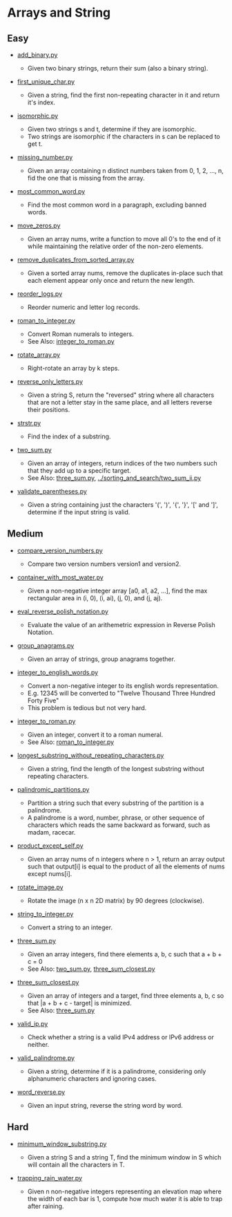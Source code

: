 Arrays and String
=================

## Easy

+ [add_binary.py](add_binary.py)
  - Given two binary strings, return their sum (also a binary string).

+ [first_unique_char.py](first_unique_char.py)
  - Given a string, find the first non-repeating character in it and return it's index.

+ [isomorphic.py](isomorphic.py)
  - Given two strings s and t, determine if they are isomorphic.
  - Two strings are isomorphic if the characters in s can be replaced to get t.

+ [missing_number.py](missing_number.py)
  - Given an array containing n distinct numbers taken from 0, 1, 2, ..., n,
    fid the one that is missing from the array.

+ [most_common_word.py](most_common_word.py)
  - Find the most common word in a paragraph, excluding banned words.

+ [move_zeros.py](move_zeros.py)
  - Given an array nums, write a function to move all 0's to the end of it 
    while maintaining the relative order of the non-zero elements.

+ [remove_duplicates_from_sorted_array.py](remove_duplicates_from_sorted_array.py)
  - Given a sorted array nums, remove the duplicates in-place such that
    each element appear only once and return the new length.

+ [reorder_logs.py](reorder_logs.py)
  - Reorder numeric and letter log records. 

+ [roman_to_integer.py](roman_to_integer.py)
  - Convert Roman numerals to integers.
  - See Also: [integer_to_roman.py](integer_to_roman.py)

+ [rotate_array.py](rotate_array.py)
  - Right-rotate an array by k steps.

+ [reverse_only_letters.py](reverse_only_letters.py)
  - Given a string S, return the "reversed" string where all characters that are not
    a letter stay in the same place, and all letters reverse their positions.

+ [strstr.py](strstr.py)
  - Find the index of a substring.

+ [two_sum.py](two_sum.py)
  - Given an array of integers, return indices of the two numbers such that they add up to a specific target.
  - See Also: [three_sum.py](three_sum.py), [../sorting_and_search/two_sum_ii.py](two_sum_ii.py)

+ [validate_parentheses.py](validate_parentheses.py)
  - Given a string containing just the characters '(', ')', '{', '}', '[' and ']',
    determine if the input string is valid.


## Medium

+ [compare_version_numbers.py](compare_version_numbers.py)
  - Compare two version numbers version1 and version2.

+ [container_with_most_water.py](container_with_most_water.py)
  - Given a non-negative integer array [a0, a1, a2, ...],
    find the max rectangular area in (i, 0), (i, ai), (j, 0), and (j, aj).

+ [eval_reverse_polish_notation.py](eval_reverse_polish_notation.py)
  - Evaluate the value of an arithemetric expression in Reverse Polish Notation.

+ [group_anagrams.py](group_anagrams.py)
  - Given an array of strings, group anagrams together.

+ [integer_to_english_words.py](integer_to_english_words.py)
  - Convert a non-negative integer to its english words representation.
  - E.g. 12345 will be converted to "Twelve Thousand Three Hundred Forty Five"
  - This problem is tedious but not very hard.

+ [integer_to_roman.py](integer_to_roman.py)
  - Given an integer, convert it to a roman numeral.
  - See Also: [roman_to_integer.py](roman_to_integer.py)

+ [longest_substring_without_repeating_characters.py](longest_substring_without_repeating_characters.py)
  - Given a string, find the length of the longest substring without repeating characters.

+ [palindromic_partitions.py](palindromic_partitions.py)
  - Partition a string such that every substring of the partition is a palindrome.
  - A palindrome is a word, number, phrase, or other sequence of characters which
    reads the same backward as forward, such as madam, racecar.

+ [product_except_self.py](product_except_self.py)
  - Given an array nums of n integers where n > 1,  return an array output such that
    output[i] is equal to the product of all the elements of nums except nums[i].

+ [rotate_image.py](rotate_image.py)
  - Rotate the image (n x n 2D matrix) by 90 degrees (clockwise).

+ [string_to_integer.py](string_to_integer.py)
  - Convert a string to an integer.

+ [three_sum.py](three_sum.py)
  - Given an array integers, find there elements a, b, c such that a + b + c = 0
  - See Also: [two_sum.py](two_sum.py), [three_sum_closest.py](three_sum_closest.py)

+ [three_sum_closest.py](three_sum_closest.py)
  - Given an array of integers and a target, find three elements a, b, c
    so that |a + b + c - target| is minimized.
  - See Also: [three_sum.py](three_sum.py)

+ [valid_ip.py](valid_ip.py)
  - Check whether a string is a valid IPv4 address or IPv6 address or neither.

+ [valid_palindrome.py](valid_palindrome.py)
  - Given a string, determine if it is a palindrome, considering only
    alphanumeric characters and ignoring cases.

+ [word_reverse.py](word_reverse.py)
  - Given an input string, reverse the string word by word.


## Hard

+ [minimum_window_substring.py](minimum_window_substring.py)
  - Given a string S and a string T, find the minimum window in S which will contain
    all the characters in T.

+ [trapping_rain_water.py](trapping_rain_water.py)
  - Given n non-negative integers representing an elevation map where the width of
    each bar is 1, compute how much water it is able to trap after raining.


